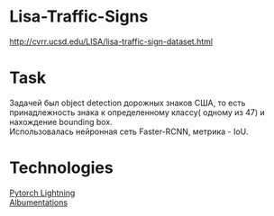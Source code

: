 # Lisa-Traffic-Signs
http://cvrr.ucsd.edu/LISA/lisa-traffic-sign-dataset.html
# Task

Задачей был object detection дорожных знаков США, то есть принадлежность знака к определенному классу( одному из 47) и нахождение bounding box.  
Использовалась нейронная сеть Faster-RCNN, метрика - IoU.  

# Technologies  
[Pytorch Lightning](https://www.pytorchlightning.ai/)  
[Albumentations](https://albumentations.ai/)  
